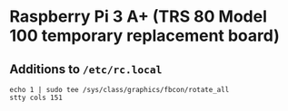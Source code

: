 # Raspberry Pi 3 A+ (TRS 80 Model 100 temporary replacement board)

## Additions to `/etc/rc.local`

```
echo 1 | sudo tee /sys/class/graphics/fbcon/rotate_all
stty cols 151

```
